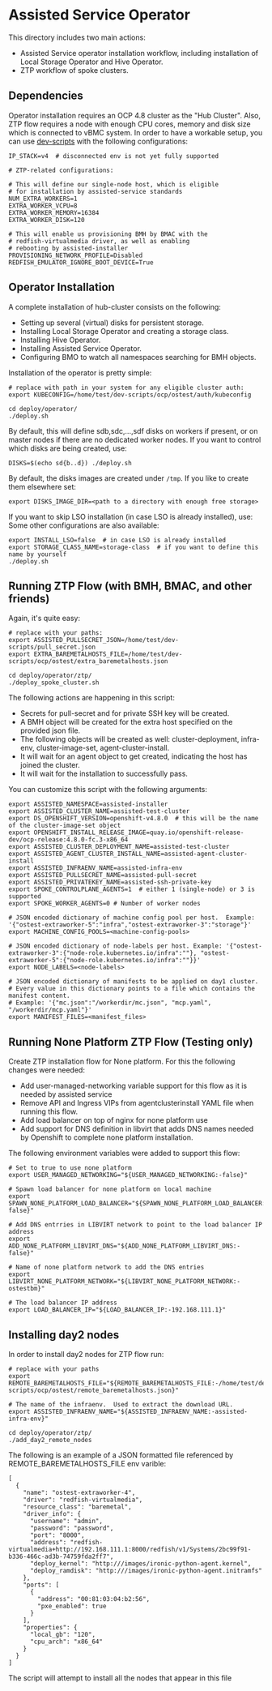 # Assisted Service Operator

This directory includes two main actions:
* Assisted Service operator installation workflow, including
  installation of Local Storage Operator and Hive Operator.
* ZTP workflow of spoke clusters.

## Dependencies

Operator installation requires an OCP 4.8 cluster as the "Hub Cluster".
Also, ZTP flow requires a node with enough CPU cores, memory and disk size
which is connected to vBMC system.
In order to have a workable setup, you can use
[dev-scripts](https://github.com/openshift-metal3/dev-scripts) with the following configurations:

```
IP_STACK=v4  # disconnected env is not yet fully supported

# ZTP-related configurations:

# This will define our single-node host, which is eligible
# for installation by assisted-service standards
NUM_EXTRA_WORKERS=1
EXTRA_WORKER_VCPU=8
EXTRA_WORKER_MEMORY=16384
EXTRA_WORKER_DISK=120

# This will enable us provisioning BMH by BMAC with the
# redfish-virtualmedia driver, as well as enabling
# rebooting by assisted-installer
PROVISIONING_NETWORK_PROFILE=Disabled
REDFISH_EMULATOR_IGNORE_BOOT_DEVICE=True
```

## Operator Installation

A complete installation of hub-cluster consists on the following:

* Setting up several (virtual) disks for persistent storage.
* Installing Local Storage Operator and creating a storage class.
* Installing Hive Operator.
* Installing Assisted Service Operator.
* Configuring BMO to watch all namespaces searching for BMH objects.

Installation of the operator is pretty simple:

```
# replace with path in your system for any eligible cluster auth:
export KUBECONFIG=/home/test/dev-scripts/ocp/ostest/auth/kubeconfig

cd deploy/operator/
./deploy.sh
```

By default, this will define sdb,sdc,...,sdf disks on workers if present,
or on master nodes if there are no dedicated worker nodes. If you want to
control which disks are being created, use:

```
DISKS=$(echo sd{b..d}) ./deploy.sh
```
By default, the disks images are created under ```/tmp```. If you like to create them elsewhere set:
```
export DISKS_IMAGE_DIR=<path to a directory with enough free storage>
```

If you want to skip LSO installation (in case LSO is already installed), use:
Some other configurations are also available:

```
export INSTALL_LSO=false  # in case LSO is already installed
export STORAGE_CLASS_NAME=storage-class  # if you want to define this name by yourself
./deploy.sh
```

## Running ZTP Flow (with BMH, BMAC, and other friends)

Again, it's quite easy:

```
# replace with your paths:
export ASSISTED_PULLSECRET_JSON=/home/test/dev-scripts/pull_secret.json
export EXTRA_BAREMETALHOSTS_FILE=/home/test/dev-scripts/ocp/ostest/extra_baremetalhosts.json

cd deploy/operator/ztp/
./deploy_spoke_cluster.sh
```

The following actions are happening in this script:
* Secrets for pull-secret and for private SSH key will be created.
* A BMH object will be created for the extra host specified on the provided json file.
* The following objects will be created as well: cluster-deployment, infra-env,
  cluster-image-set, agent-cluster-install.
* It will wait for an agent object to get created, indicating the host has joined the cluster.
* It will wait for the installation to successfully pass.

You can customize this script with the following arguments:
```
export ASSISTED_NAMESPACE=assisted-installer
export ASSISTED_CLUSTER_NAME=assisted-test-cluster
export DS_OPENSHIFT_VERSION=openshift-v4.8.0  # this will be the name of the cluster-image-set object
export OPENSHIFT_INSTALL_RELEASE_IMAGE=quay.io/openshift-release-dev/ocp-release:4.8.0-fc.3-x86_64
export ASSISTED_CLUSTER_DEPLOYMENT_NAME=assisted-test-cluster
export ASSISTED_AGENT_CLUSTER_INSTALL_NAME=assisted-agent-cluster-install
export ASSISTED_INFRAENV_NAME=assisted-infra-env
export ASSISTED_PULLSECRET_NAME=assisted-pull-secret
export ASSISTED_PRIVATEKEY_NAME=assisted-ssh-private-key
export SPOKE_CONTROLPLANE_AGENTS=1  # either 1 (single-node) or 3 is supported
export SPOKE_WORKER_AGENTS=0 # Number of worker nodes

# JSON encoded dictionary of machine config pool per host.  Example: '{"ostest-extraworker-5":"infra","ostest-extraworker-3":"storage"}'
export MACHINE_CONFIG_POOLS=<machine-config-pools>

# JSON encoded dictionary of node-labels per host. Example: '{"ostest-extraworker-3":{"node-role.kubernetes.io/infra":""}, "ostest-extraworker-5":{"node-role.kubernetes.io/infra":""}}'
export NODE_LABELS=<node-labels>

# JSON encoded dictionary of manifests to be applied on day1 cluster.
# Every value in this dictionary points to a file which contains the manifest content. 
# Example: '{"mc.json":"/workerdir/mc.json", "mcp.yaml", "/workerdir/mcp.yaml"}'
export MANIFEST_FILES=<manifest_files>  
```

## Running None Platform ZTP Flow (Testing only)

Create ZTP installation flow for None platform. For this the following changes were needed:

- Add user-managed-networking variable support for this flow as it is needed by assisted service
- Remove API and Ingress VIPs from agentclusterinstall YAML file when running this flow.
- Add load balancer on top of nginx for none platform use
- Add support for DNS definition in libvirt that adds DNS names needed by Openshift to complete none platform installation.

The following environment variables were added to support this flow:

```
# Set to true to use none platform
export USER_MANAGED_NETWORKING="${USER_MANAGED_NETWORKING:-false}"

# Spawn load balancer for none platform on local machine 
export SPAWN_NONE_PLATFORM_LOAD_BALANCER="${SPAWN_NONE_PLATFORM_LOAD_BALANCER:-false}"

# Add DNS entrries in LIBVIRT network to point to the load balancer IP address
export ADD_NONE_PLATFORM_LIBVIRT_DNS="${ADD_NONE_PLATFORM_LIBVIRT_DNS:-false}"

# Name of none platform network to add the DNS entries
export LIBVIRT_NONE_PLATFORM_NETWORK="${LIBVIRT_NONE_PLATFORM_NETWORK:-ostestbm}"

# The load balancer IP address
export LOAD_BALANCER_IP="${LOAD_BALANCER_IP:-192.168.111.1}"
```

## Installing day2 nodes

In order to install day2 nodes for ZTP flow run:

```
# replace with your paths
export REMOTE_BAREMETALHOSTS_FILE="${REMOTE_BAREMETALHOSTS_FILE:-/home/test/dev-scripts/ocp/ostest/remote_baremetalhosts.json}"

# The name of the infraenv.  Used to extract the download URL.
export ASSISTED_INFRAENV_NAME="${ASSISTED_INFRAENV_NAME:-assisted-infra-env}"

cd deploy/operator/ztp/
./add_day2_remote_nodes
```

The following is an example of a JSON formatted file referenced by REMOTE_BAREMETALHOSTS_FILE env varible:

```
[
  {
    "name": "ostest-extraworker-4",
    "driver": "redfish-virtualmedia",
    "resource_class": "baremetal",
    "driver_info": {
      "username": "admin",
      "password": "password",
      "port": "8000",
      "address": "redfish-virtualmedia+http://192.168.111.1:8000/redfish/v1/Systems/2bc99f91-b336-466c-ad3b-74759fda2ff7",
      "deploy_kernel": "http:///images/ironic-python-agent.kernel",
      "deploy_ramdisk": "http:///images/ironic-python-agent.initramfs"
    },
    "ports": [
      {
        "address": "00:81:03:04:b2:56",
        "pxe_enabled": true
      }
    ],
    "properties": {
      "local_gb": "120",
      "cpu_arch": "x86_64"
    }
  }
]
```

The script will attempt to install all the nodes that appear in this file

